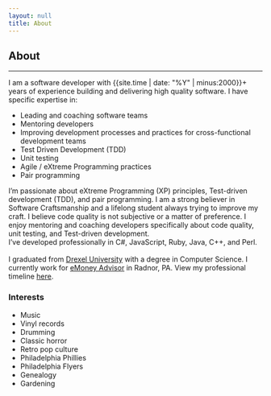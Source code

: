 ```yaml
---
layout: null
title: About
---
```

## About
<hr/>
I am a software developer with {{site.time | date: "%Y" | minus:2000}}+  years of experience building and delivering high quality software. I have specific expertise in: 

* Leading and coaching software teams
* Mentoring developers
* Improving development processes and practices for cross-functional development teams
* Test Driven Development (TDD)
* Unit testing
* Agile / eXtreme Programming practices
* Pair programming 

I’m passionate about eXtreme Programming (XP) principles, Test-driven development (TDD), and pair programming. I am a strong believer in Software Craftsmanship and a lifelong student always trying to improve my craft. I believe code quality is not subjective or a matter of preference. I enjoy mentoring and coaching developers specifically about code quality, unit testing, and Test-driven development. 
<br/>
I’ve developed professionally in C#, JavaScript, Ruby, Java, C++, and Perl.
<br/>
<br/>
I graduated from [Drexel University](http://www.drexel.edu) with a degree in Computer Science. I currently work for [eMoney Advisor](http://www.emoneyadvisor.com) in Radnor, PA. View my professional timeline [here](/timeline.html).

### Interests
* Music
* Vinyl records
* Drumming
* Classic horror
* Retro pop culture
* Philadelphia Phillies
* Philadelphia Flyers
* Genealogy
* Gardening
